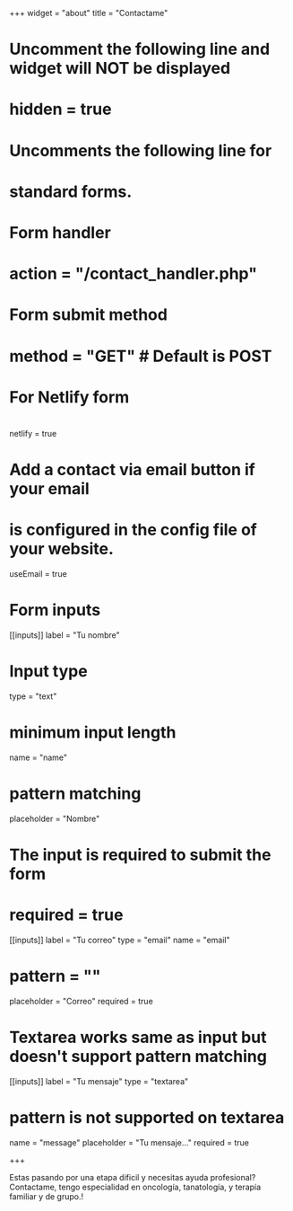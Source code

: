 +++
widget = "about"
title = "Contactame" 

# Uncomment the following line and widget will NOT be displayed
# hidden = true

# Uncomments the following line for
# standard forms.
#
# Form handler
# action = "/contact_handler.php"
# Form submit method
# method = "GET" # Default is POST

# For Netlify form
#
netlify = true

# Add a contact via email button if your email
# is configured in the config file of your website.
useEmail = true

# Form inputs
[[inputs]]
label = "Tu nombre"
# Input type
type = "text"
# minimum input length
name = "name"
# pattern matching
placeholder = "Nombre"
# The input is required to submit the form
# required = true

[[inputs]]
label = "Tu correo"
type = "email"
name = "email"
# pattern = ""
placeholder = "Correo"
required = true

# Textarea works same as input but doesn't support pattern matching
[[inputs]]
label = "Tu mensaje"
type = "textarea"
# pattern is not supported on textarea
name = "message"
placeholder = "Tu mensaje..."
required = true

+++

Estas pasando por una etapa dificil y necesitas ayuda profesional? Contactame, tengo especialidad en oncología, tanatología, y terapía familiar y de grupo.!

